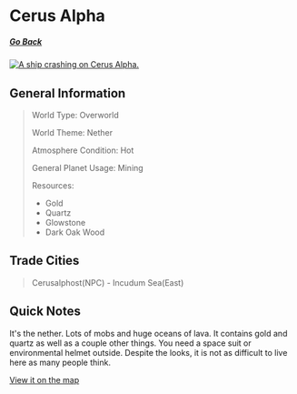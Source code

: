 # Cerus Alpha

##### [Go Back](/wiki/space#planets)

<a href="https://imgur.com/mr9ar9k"><img src="https://i.imgur.com/mr9ar9k.jpg" title="A ship crashing on Cerus Alpha." /></a>

## General Information

> World Type: Overworld
>
> World Theme: Nether
>
> Atmosphere Condition: Hot
>
> General Planet Usage: Mining
>
> Resources:
> - Gold
> - Quartz
> - Glowstone
> - Dark Oak Wood

## Trade Cities
> Cerusalphost(NPC) - Incudum Sea(East) 

## Quick Notes

It's the nether. Lots of mobs and huge oceans of lava. It contains gold and quartz as well as a couple other things. You need a space suit or environmental helmet outside. Despite the looks, it is not as difficult to live here as many people think.

[View it on the map](https://dynmap.starlegacy.net/?worldname=CerusAlpha)
